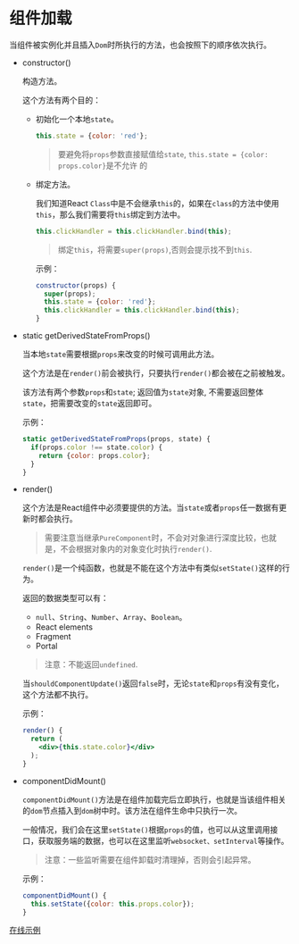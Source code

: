 # 组件加载

当组件被实例化并且插入`Dom`时所执行的方法，也会按照下的顺序依次执行。

* constructor()

    构造方法。

    这个方法有两个目的：

    * 初始化一个本地`state`。

      ```jsx
      this.state = {color: 'red'};
      ```
      > 要避免将`props`参数直接赋值给`state`, `this.state = {color: props.color}`是不允许 的

    * 绑定方法。

      我们知道React `Class`中是不会继承`this`的，如果在`class`的方法中使用`this`，那么我们需要将`this`绑定到方法中。

      ```jsx
      this.clickHandler = this.clickHandler.bind(this);
      ```
      > 绑定`this`，将需要`super(props)`,否则会提示找不到`this`.

      示例：
      
      ```jsx
      constructor(props) {
        super(props);
        this.state = {color: 'red'};
        this.clickHandler = this.clickHandler.bind(this);
      }
      ```

* static getDerivedStateFromProps()

    当本地`state`需要根据`props`来改变的时候可调用此方法。

    这个方法是在`render()`前会被执行，只要执行`render()`都会被在之前被触发。

    该方法有两个参数`props`和`state`; 返回值为`state`对象, 不需要返回整体`state`，把需要改变的`state`返回即可。

    示例：

    ```jsx
    static getDerivedStateFromProps(props, state) {
      if(props.color !== state.color) {
        return {color: props.color};
      }
    }
    ```

* render()

    这个方法是React组件中必须要提供的方法。当`state`或者`props`任一数据有更新时都会执行。

    > 需要注意当继承`PureComponent`时，不会对对象进行深度比较，也就是，不会根据对象内的对象变化时执行`render()`.

    `render()`是一个纯函数，也就是不能在这个方法中有类似`setState()`这样的行为。

    返回的数据类型可以有：
    
    * `null`、`String`、`Number`、`Array`、`Boolean`。
    * React elements
    * Fragment
    * Portal

    > 注意：不能返回`undefined`.

    当`shouldComponentUpdate()`返回`false`时，无论`state`和`props`有没有变化，这个方法都不执行。

    示例：
    
    ```jsx
    render() {
      return (
        <div>{this.state.color}</div>
      );
    }
    ```

* componentDidMount()

  `componentDidMount()`方法是在组件加载完后立即执行，也就是当该组件相关的`dom`节点插入到`dom`树中时。该方法在组件生命中只执行一次。

  一般情况，我们会在这里`setState()`根据`props`的值，也可以从这里调用接口，获取服务端的数据，也可以在这里监听`websocket、setInterval`等操作。

  > 注意：一些监听需要在组件卸载时清理掉，否则会引起异常。

  示例：

  ```jsx
  componentDidMount() {
    this.setState({color: this.props.color});
  }
  ```

[在线示例](https://codesandbox.io/s/8lkpy76158)  